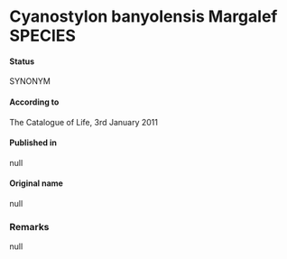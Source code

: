 Cyanostylon banyolensis Margalef SPECIES
=======

#### Status
SYNONYM

#### According to
The Catalogue of Life, 3rd January 2011

#### Published in
null

#### Original name
null

### Remarks
null